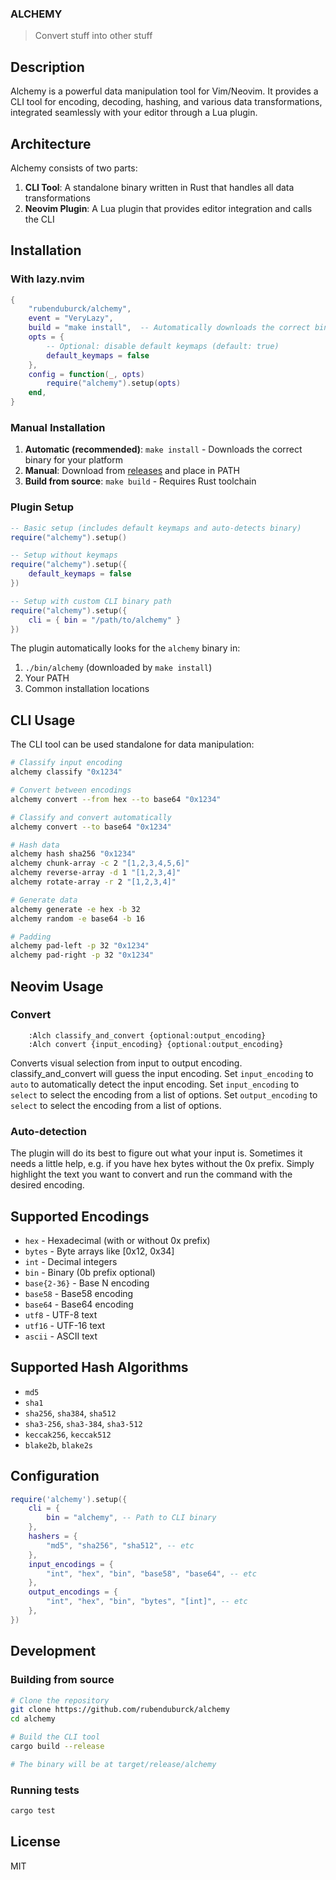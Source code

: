 ### ALCHEMY

> Convert stuff into other stuff

## Description

Alchemy is a powerful data manipulation tool for Vim/Neovim. It provides a CLI tool for encoding, decoding, hashing, and various data transformations, integrated seamlessly with your editor through a Lua plugin.

## Architecture

Alchemy consists of two parts:
1. **CLI Tool**: A standalone binary written in Rust that handles all data transformations
2. **Neovim Plugin**: A Lua plugin that provides editor integration and calls the CLI

## Installation

### With lazy.nvim

```lua
{
    "rubenduburck/alchemy",
    event = "VeryLazy",
    build = "make install",  -- Automatically downloads the correct binary for your platform
    opts = {
        -- Optional: disable default keymaps (default: true)
        default_keymaps = false
    },
    config = function(_, opts)
        require("alchemy").setup(opts)
    end,
}
```

### Manual Installation

1. **Automatic (recommended)**: `make install` - Downloads the correct binary for your platform
2. **Manual**: Download from [releases](https://github.com/rubenduburck/alchemy/releases) and place in PATH
3. **Build from source**: `make build` - Requires Rust toolchain

### Plugin Setup

```lua
-- Basic setup (includes default keymaps and auto-detects binary)
require("alchemy").setup()

-- Setup without keymaps
require("alchemy").setup({
    default_keymaps = false
})

-- Setup with custom CLI binary path
require("alchemy").setup({
    cli = { bin = "/path/to/alchemy" }
})
```

The plugin automatically looks for the `alchemy` binary in:
1. `./bin/alchemy` (downloaded by `make install`)
2. Your PATH
3. Common installation locations

## CLI Usage

The CLI tool can be used standalone for data manipulation:

```bash
# Classify input encoding
alchemy classify "0x1234"

# Convert between encodings
alchemy convert --from hex --to base64 "0x1234"

# Classify and convert automatically
alchemy convert --to base64 "0x1234"

# Hash data
alchemy hash sha256 "0x1234"
alchemy chunk-array -c 2 "[1,2,3,4,5,6]"
alchemy reverse-array -d 1 "[1,2,3,4]"
alchemy rotate-array -r 2 "[1,2,3,4]"

# Generate data
alchemy generate -e hex -b 32
alchemy random -e base64 -b 16

# Padding
alchemy pad-left -p 32 "0x1234"
alchemy pad-right -p 32 "0x1234"
```

## Neovim Usage

### Convert
```vim
    :Alch classify_and_convert {optional:output_encoding}
    :Alch convert {input_encoding} {optional:output_encoding}
```

Converts visual selection from input to output encoding.
classify_and_convert will guess the input encoding.
Set `input_encoding` to `auto` to automatically detect the input encoding.
Set `input_encoding` to `select` to select the encoding from a list of options.
Set `output_encoding` to `select` to select the encoding from a list of options.

### Auto-detection
The plugin will do its best to figure out what your input is.
Sometimes it needs a little help, e.g. if you have hex bytes without the 0x prefix.
Simply highlight the text you want to convert and run the command with the desired encoding.

## Supported Encodings

* `hex` - Hexadecimal (with or without 0x prefix)
* `bytes` - Byte arrays like [0x12, 0x34]
* `int` - Decimal integers
* `bin` - Binary (0b prefix optional)
* `base{2-36}` - Base N encoding
* `base58` - Base58 encoding
* `base64` - Base64 encoding  
* `utf8` - UTF-8 text
* `utf16` - UTF-16 text
* `ascii` - ASCII text

## Supported Hash Algorithms

* `md5`
* `sha1`
* `sha256`, `sha384`, `sha512`
* `sha3-256`, `sha3-384`, `sha3-512`
* `keccak256`, `keccak512`
* `blake2b`, `blake2s`

## Configuration

```lua
require('alchemy').setup({
    cli = {
        bin = "alchemy", -- Path to CLI binary
    },
    hashers = {
        "md5", "sha256", "sha512", -- etc
    },
    input_encodings = {
        "int", "hex", "bin", "base58", "base64", -- etc
    },
    output_encodings = {
        "int", "hex", "bin", "bytes", "[int]", -- etc
    },
})
```

## Development

### Building from source

```bash
# Clone the repository
git clone https://github.com/rubenduburck/alchemy
cd alchemy

# Build the CLI tool
cargo build --release

# The binary will be at target/release/alchemy
```

### Running tests

```bash
cargo test
```

## License

MIT